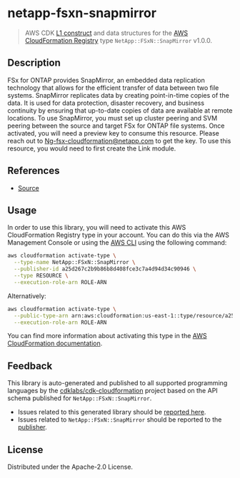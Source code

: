 # netapp-fsxn-snapmirror

> AWS CDK [L1 construct] and data structures for the [AWS CloudFormation Registry] type `NetApp::FSxN::SnapMirror` v1.0.0.

[L1 construct]: https://docs.aws.amazon.com/cdk/latest/guide/constructs.html
[AWS CloudFormation Registry]: https://docs.aws.amazon.com/AWSCloudFormation/latest/UserGuide/registry.html

## Description

FSx for ONTAP provides SnapMirror, an embedded data replication technology that allows for the efficient transfer of data between two file systems. SnapMirror replicates data by creating point-in-time copies of the data. It is used for data protection, disaster recovery, and business continuity by ensuring that up-to-date copies of data are available at remote locations. To use SnapMirror, you must set up cluster peering and SVM peering between the source and target FSx for ONTAP file systems. Once activated, you will need a preview key to consume this resource. Please reach out to Ng-fsx-cloudformation@netapp.com to get the key. To use this resource, you would need to first create the Link module.

## References

* [Source](https://github.com/NetApp/NetApp-CloudFormation-FSx-ONTAP-provider)

## Usage

In order to use this library, you will need to activate this AWS CloudFormation Registry type in your account. You can do this via the AWS Management Console or using the [AWS CLI](https://aws.amazon.com/cli/) using the following command:

```sh
aws cloudformation activate-type \
  --type-name NetApp::FSxN::SnapMirror \
  --publisher-id a25d267c2b9b86b8d408fce3c7a4d94d34c90946 \
  --type RESOURCE \
  --execution-role-arn ROLE-ARN
```

Alternatively:

```sh
aws cloudformation activate-type \
  --public-type-arn arn:aws:cloudformation:us-east-1::type/resource/a25d267c2b9b86b8d408fce3c7a4d94d34c90946/NetApp-FSxN-SnapMirror \
  --execution-role-arn ROLE-ARN
```

You can find more information about activating this type in the [AWS CloudFormation documentation](https://docs.aws.amazon.com/AWSCloudFormation/latest/UserGuide/registry-public.html).

## Feedback

This library is auto-generated and published to all supported programming languages by the [cdklabs/cdk-cloudformation] project based on the API schema published for `NetApp::FSxN::SnapMirror`.

* Issues related to this generated library should be [reported here](https://github.com/cdklabs/cdk-cloudformation/issues/new?title=Issue+with+%40cdk-cloudformation%2Fnetapp-fsxn-snapmirror+v1.0.0).
* Issues related to `NetApp::FSxN::SnapMirror` should be reported to the [publisher](https://github.com/NetApp/NetApp-CloudFormation-FSx-ONTAP-provider).

[cdklabs/cdk-cloudformation]: https://github.com/cdklabs/cdk-cloudformation

## License

Distributed under the Apache-2.0 License.
